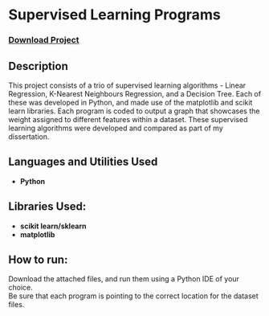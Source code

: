 <h1>Supervised Learning Programs</h1>

 ### [Download Project](https://github.com/lukejkellet/Supervised-Learning-Programs/archive/refs/heads/main.zip)

<h2>Description</h2>
This project consists of a trio of supervised learning algorithms - Linear Regression, K-Nearest Neighbours Regression, and a Decision Tree. Each of these was developed in Python, and made use of the matplotlib and scikit learn libraries. Each program is coded to output a graph that showcases the weight assigned to different features within a dataset. These supervised learning algorithms were developed and compared as part of my dissertation.

<br />


<h2>Languages and Utilities Used</h2>

- <b>Python</b> 

<h2>Libraries Used:</h2>

- <b>scikit learn/sklearn</b>
- <b>matplotlib</b>

<h2>How to run:</h2>
Download the attached files, and run them using a Python IDE of your choice.<br>
Be sure that each program is pointing to the correct location for the dataset files.
